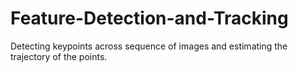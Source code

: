 # Feature-Detection-and-Tracking
Detecting keypoints across sequence of images and estimating the trajectory of the points.
